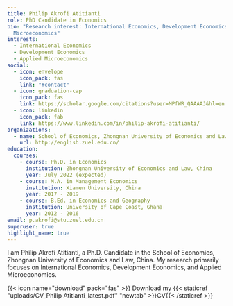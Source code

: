 ```yaml
---
title: Philip Akrofi Atitianti
role: PhD Candidate in Economics
bio: "Research interest: International Economics, Development Economics, Applied
  Microeconomics"
interests:
  - International Economics
  - Development Economics
  - Applied Microeconomics
social:
  - icon: envelope
    icon_pack: fas
    link: "#contact"
  - icon: graduation-cap
    icon_pack: fas
    link: https://scholar.google.com/citations?user=MPfWR_QAAAAJ&hl=en
  - icon: linkedin
    icon_pack: fab
    link: https://www.linkedin.com/in/philip-akrofi-atitianti/
organizations:
  - name: School of Economics, Zhongnan University of Economics and Law
    url: http://english.zuel.edu.cn/
education:
  courses:
    - course: Ph.D. in Economics
      institution: Zhongnan University of Economics and Law, China
      year: July 2022 (expected)
    - course: M.A. in Management Economics
      institution: Xiamen University, China
      year: 2017 - 2019
    - course: B.Ed. in Economics and Geography
      institution: University of Cape Coast, Ghana
      year: 2012 - 2016
email: p.akrofi@stu.zuel.edu.cn
superuser: true
highlight_name: true
---
```

I am Philip Akrofi Atitianti, a Ph.D. Candidate in the School of Economics, Zhongnan University of Economics and Law, China. My research primarily focuses on International Economics, Development Economics, and Applied Microeconomics.

{{< icon name="download" pack="fas" >}} Download my {{< staticref "uploads/CV_Philip Atitianti_latest.pdf" "newtab" >}}CV{{< /staticref >}}